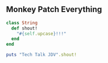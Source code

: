 ##  Monkey Patch Everything

```ruby
class String
  def shout!
    "#{self.upcase}!!!"
  end
end

puts "Tech Talk JDV".shout!
```
